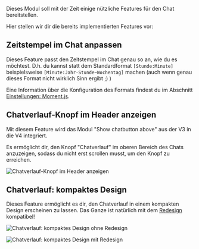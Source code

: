 Dieses Modul soll mit der Zeit einige nützliche Features für den Chat bereitstellen.

Hier stellen wir dir die bereits implementierten Features vor:

## Zeitstempel im Chat anpassen

Dieses Feature passt den Zeitstempel im Chat genau so an, wie du es möchtest.
 D.h. du kannst statt dem Standardformat `[Stunde:Minute]` beispielsweise `[Minute:Jahr-Stunde~Wochentag]` machen
 (auch wenn genau dieses Format nicht wirklich Sinn ergibt ;) )

Eine Information über die Konfiguration des Formats findest du im Abschnitt [Einstellungen: Moment.js](../../settings.md#moment-js).

## Chatverlauf-Knopf im Header anzeigen

Mit diesem Feature wird das Modul "Show chatbutton above" aus der V3 in die V4 integriert.

Es ermöglicht dir, den Knopf "Chatverlauf" im oberen Bereich des Chats anzuzeigen,
 sodass du nicht erst scrollen musst, um den Knopf zu erreichen.

![Chatverlauf-Knopf im Header anzeigen](assets/de_DE/cloneHistoryBtnToHeader.png)

## Chatverlauf: kompaktes Design

Dieses Feature ermöglicht es dir, den Chatverlauf in einem kompakten Design erscheinen zu lassen.
Das Ganze ist natürlich mit dem [Redesign](../redesign/) kompatibel!

![Chatverlauf: kompaktes Design ohne Redesign](assets/de_DE/chat_light_design.png)

![Chatverlauf: kompaktes Design mit Redesign](assets/de_DE/chat_light_design_redesign.png)
